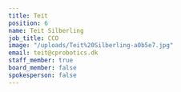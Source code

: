 ```yaml
---
title: Teit
position: 6
name: Teit Silberling
job_title: CCO
image: "/uploads/Teit%20Silberling-a0b5e7.jpg"
email: teit@cprobotics.dk
staff_member: true
board_member: false
spokesperson: false
---
```


